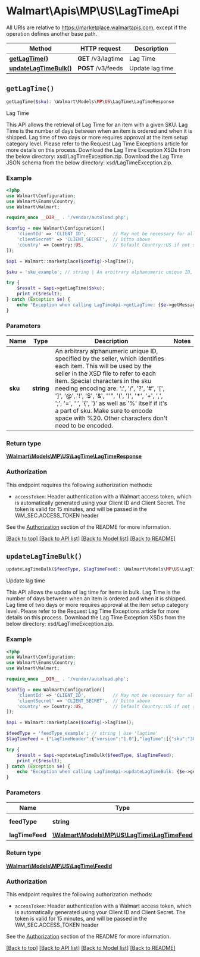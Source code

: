 # Walmart\Apis\MP\US\LagTimeApi  
All URIs are relative to https://marketplace.walmartapis.com, except if the operation defines another base path.

| Method | HTTP request | Description |
| ------------- | ------------- | ------------- |
| [**getLagTime()**](#getLagTime) | **GET** /v3/lagtime | Lag Time |
| [**updateLagTimeBulk()**](#updateLagTimeBulk) | **POST** /v3/feeds | Update lag time |


## `getLagTime()`

```php
getLagTime($sku): \Walmart\Models\MP\US\LagTime\LagTimeResponse
```
Lag Time

This API allows the retrieval of Lag Time for an item with a given SKU.  Lag Time is the number of days between when an item is ordered and when it is shipped. Lag time of two days or more requires approval at the item setup category level. Please refer to the Request Lag Time Exceptions article for more details on this process.  Download the Lag Time Exception XSDs from the below directory:  xsd/LagTimeException.zip.  Download the Lag Time JSON schema from the below directory:  xsd/LagTimeException.zip.

### Example

```php
<?php
use Walmart\Configuration;
use Walmart\Enums\Country;
use Walmart\Walmart;

require_once __DIR__ . '/vendor/autoload.php';

$config = new Walmart\Configuration([
    'clientId' => 'CLIENT_ID',          // May not be necessary for all endpoints, particularly outside the US
    'clientSecret' => 'CLIENT_SECRET',  // Ditto above
    'country' => Country::US,           // Default Country::US if not set
]);

$api = Walmart::marketplace($config)->lagTime();

$sku = 'sku_example'; // string | An arbitrary alphanumeric unique ID, specified by the seller, which identifies each item. This will be used by the seller in the XSD file to refer to each item. Special characters in the sku needing encoding are: ':', '/', '?', '#', '[', ']', '@', '!', '$', '&', \"'\", '(', ')', '*', '+', ',', ';', '=', ‘ ’, '{', '}' as well as '%' itself if it's a part of sku. Make sure to encode space with %20. Other characters don't need to be encoded.

try {
    $result = $api->getLagTime($sku);
    print_r($result);
} catch (Exception $e) {
    echo "Exception when calling LagTimeApi->getLagTime: {$e->getMessage()}\n";
}
```

### Parameters
| Name | Type | Description  | Notes |
| ------------- | ------------- | ------------- | ------------- |
| **sku** | **string**| An arbitrary alphanumeric unique ID, specified by the seller, which identifies each item. This will be used by the seller in the XSD file to refer to each item. Special characters in the sku needing encoding are: ':', '/', '?', '#', '[', ']', '@', '!', '$', '&', \"'\", '(', ')', '*', '+', ',', ';', '=', ‘ ’, '{', '}' as well as '%' itself if it's a part of sku. Make sure to encode space with %20. Other characters don't need to be encoded. | |


### Return type

[**\Walmart\Models\MP\US\LagTime\LagTimeResponse**](../../../Models/MP/US/LagTime/LagTimeResponse.md)

### Authorization

This endpoint requires the following authorization methods:

* `accessToken`: Header authentication with a Walmart access token, which is automatically generated using your Client ID and Client Secret. The token is valid for 15 minutes, and will be passed in the WM_SEC.ACCESS_TOKEN header

See the [Authorization](../../../../README.md#authorization) section of the README for more information.


[[Back to top]](#) [[Back to API list]](../../../../README.md#supported-apis)
[[Back to Model list]](../../../Models/MP/US)
[[Back to README]](../../../../README.md)

## `updateLagTimeBulk()`

```php
updateLagTimeBulk($feedType, $lagTimeFeed): \Walmart\Models\MP\US\LagTime\FeedId
```
Update lag time

This API allows the update of lag time for items in bulk.  Lag Time is the number of days between when an item is ordered and when it is shipped. Lag time of two days or more requires approval at the item setup category level. Please refer to the Request Lag Time Exceptions article for more details on this process.  Download the Lag Time Exception XSDs from the below directory:  xsd/LagTimeException.zip.

### Example

```php
<?php
use Walmart\Configuration;
use Walmart\Enums\Country;
use Walmart\Walmart;

require_once __DIR__ . '/vendor/autoload.php';

$config = new Walmart\Configuration([
    'clientId' => 'CLIENT_ID',          // May not be necessary for all endpoints, particularly outside the US
    'clientSecret' => 'CLIENT_SECRET',  // Ditto above
    'country' => Country::US,           // Default Country::US if not set
]);

$api = Walmart::marketplace($config)->lagTime();

$feedType = 'feedType_example'; // string | Use 'lagtime'
$lagTimeFeed = {"LagTimeHeader":{"version":"1.0"},"lagTime":[{"sku":"30348_KFTest","fulfillmentLagTime":"1"}]}; // \Walmart\Models\MP\US\LagTime\LagTimeFeed | File fields

try {
    $result = $api->updateLagTimeBulk($feedType, $lagTimeFeed);
    print_r($result);
} catch (Exception $e) {
    echo "Exception when calling LagTimeApi->updateLagTimeBulk: {$e->getMessage()}\n";
}
```

### Parameters
| Name | Type | Description  | Notes |
| ------------- | ------------- | ------------- | ------------- |
| **feedType** | **string**| Use 'lagtime' | |
| **lagTimeFeed** | [**\Walmart\Models\MP\US\LagTime\LagTimeFeed**](../../../Models/MP/US/LagTime/LagTimeFeed.md)| File fields | |


### Return type

[**\Walmart\Models\MP\US\LagTime\FeedId**](../../../Models/MP/US/LagTime/FeedId.md)

### Authorization

This endpoint requires the following authorization methods:

* `accessToken`: Header authentication with a Walmart access token, which is automatically generated using your Client ID and Client Secret. The token is valid for 15 minutes, and will be passed in the WM_SEC.ACCESS_TOKEN header

See the [Authorization](../../../../README.md#authorization) section of the README for more information.


[[Back to top]](#) [[Back to API list]](../../../../README.md#supported-apis)
[[Back to Model list]](../../../Models/MP/US)
[[Back to README]](../../../../README.md)
